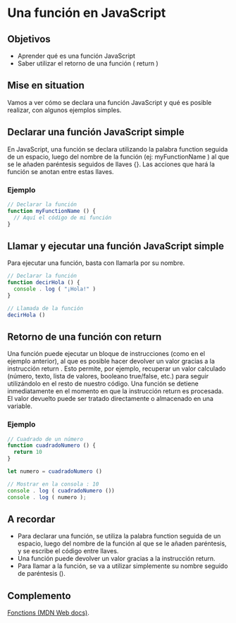 # Una función en JavaScript

## Objetivos

- Aprender qué es una función JavaScript
- Saber utilizar el retorno de una función ( return )

## Mise en situation

Vamos a ver cómo se declara una función JavaScript y qué es posible realizar, con algunos ejemplos simples.

## Declarar una función JavaScript simple

En JavaScript, una función se declara utilizando la palabra function seguida de un espacio, luego del nombre de la función (ej: myFunctionName ) al que se le añaden paréntesis seguidos de llaves {}. Las acciones que hará la función se anotan entre estas llaves.

### Ejemplo

```javascript
// Declarar la función
function myFunctionName () {
  // Aquí el código de mi función
}
```

## Llamar y ejecutar una función JavaScript simple

Para ejecutar una función, basta con llamarla por su nombre.

```javascript
// Declarar la función
function decirHola () {
  console . log ( "¡Hola!" )
}

// Llamada de la función
decirHola ()
```

## Retorno de una función con return

Una función puede ejecutar un bloque de instrucciones (como en el ejemplo anterior), al que es posible hacer devolver un valor gracias a la instrucción return . Esto permite, por ejemplo, recuperar un valor calculado (número, texto, lista de valores, booleano true/false, etc.) para seguir utilizándolo en el resto de nuestro código. Una función se detiene inmediatamente en el momento en que la instrucción return es procesada. El valor devuelto puede ser tratado directamente o almacenado en una variable.

### Ejemplo

```javascript
// Cuadrado de un número
function cuadradoNumero () {
  return 10
}

let numero = cuadradoNumero ()

// Mostrar en la consola : 10
console . log ( cuadradoNumero ())
console . log ( numero );
```

## A recordar

- Para declarar una función, se utiliza la palabra function seguida de un espacio, luego del nombre de la función al que se le añaden paréntesis, y se escribe el código entre llaves.
- Una función puede devolver un valor gracias a la instrucción return.
- Para llamar a la función, se va a utilizar simplemente su nombre seguido de paréntesis ().

## Complemento

[Fonctions (MDN Web docs)](https://developer.mozilla.org/fr/docs/Web/JavaScript/Guide/Fonctions).